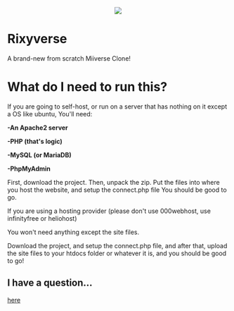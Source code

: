 <p align="center"><img src="https://i.imgur.com/15iUc2N.png"></img></p>


# Rixyverse
A brand-new from scratch Miiverse Clone!

# What do I need to run this?

If you are going to self-host, or run on a server that has nothing on it except a OS like ubuntu,
You'll need:

**-An Apache2 server**

**-PHP (that's logic)**

**-MySQL (or MariaDB)**

**-PhpMyAdmin**

First, download the project. Then, unpack the zip. Put the files into where you host the website, and setup the connect.php file You should be good to go.

If you are using a hosting provider (please don't use 000webhost, use infinityfree or heliohost)

You won't need anything except the site files.

Download the project, and setup the connect.php file, and after that, upload the site files to your htdocs folder or whatever it is, and you should be good to go!

## I have a question...
<a href="https://github.com/Rixyverse/Rixyverse-FAQ">here</a>
